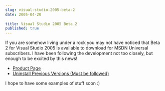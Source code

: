 ```yaml
---
slug: visual-studio-2005-beta-2
date: 2005-04-20
 
title: Visual Studio 2005 Beta 2
published: true
---
```

If you are somehow living under a rock you may not have noticed that Beta 2 for Visual Studio 2005 is available to download for MSDN Universal subscribers.  I have been following the development not too closely, but enough to be excited by this news!<p /><ul>
<li><a href="http://lab.msdn.microsoft.com/vs2005/">Product Page</a></li>
<li><a href="http://lab.msdn.microsoft.com/vs2005/uninstall/">Uninstall Previous Versions (Must be followed)</a></li>
</ul><p>I hope to have some examples of stuff soon :)</p><div class="blogger-post-footer"><img class="posterous_download_image" src="https://blogger.googleusercontent.com/tracker/8109338-111402625092408779?l=www.kinlan.co.uk%2Findex.html" height="1" alt="" width="1" /></div>


